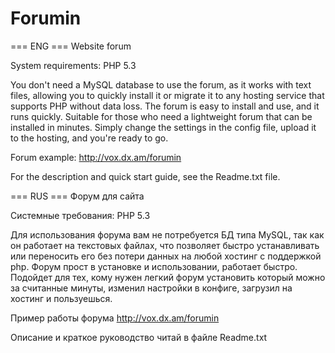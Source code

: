 # Forumin

=== ENG ===
Website forum

System requirements: PHP 5.3

You don't need a MySQL database to use the forum, as it works with text files, allowing you to quickly install it or migrate it to any hosting service that supports PHP without data loss. The forum is easy to install and use, and it runs quickly. Suitable for those who need a lightweight forum that can be installed in minutes. Simply change the settings in the config file, upload it to the hosting, and you're ready to go.

Forum example: http://vox.dx.am/forumin

For the description and quick start guide, see the Readme.txt file.

=== RUS ===
Форум для сайта

Системные требования: PHP 5.3

Для использования форума вам не потребуется БД  типа MySQL, так как он работает на текстовых файлах, что позволяет быстро устанавливать или переносить его без потери данных на любой хостинг с поддержкой php. Форум  прост в установке и использовании, работает быстро. Подойдет для тех, кому нужен легкий форум установить который можно за считанные минуты, изменил настройки в конфиге, загрузил на хостинг и пользуешься.

Пример работы форума http://vox.dx.am/forumin

Описание и краткое руководство читай в файле Readme.txt
